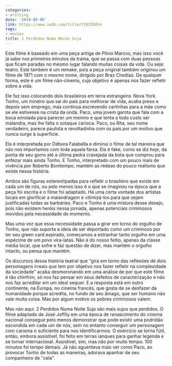 ```yaml
---
categories:
- writting
date: '2019-09-06'
link: https://www.imdb.com/title/tt0335054
tags:
- movies
title: 2 Perdidos Numa Noite Suja
---
```


Este filme é baseado em uma peça antiga de Plínio Marcos, mas isso você já sabe nos primeiros minutos da trama, que se passa com duas pessoas que ficam paradas no mesmo lugar falando muitas coisas da vida. Ou seja: teatro. Este também é um remake, pois a peça original também originou um filme de 1971 com o mesmo nome, dirigido por Braz Chediaz. De qualquer forma, este é um filme não-cinema, cujo objetivo é apenas nos fazer refletir sobre a vida.

Ele faz isso colocando dois brasileiros em terra estrangeira: Nova York. Tonho, um mineiro que sai do país para melhorar de vida, acaba preso e depois sem emprego, mas continua escrevendo cartinhas para a mãe como se ele estivesse na crista da onda. Paco, uma jovem garota que fala com a boca enrolada para parecer um menino e que tenta a todo custo ser malandra, mas lhe falta o sotaque carioca. Paco, ou Rita, seu nome verdadeiro, parece paulista e revoltadinha com os pais por um motivo que nunca surge à superfície.

Ela é interpretada por Débora Falabella e diminui o filme de tal maneira que não nos importamos com toda aquela farsa. Ela é fake, como se diz hoje, da ponta de seu gorro até a última pedra cravejada da bota que comprou para enfezar mais ainda Tonho. E Tonho, interpretado com um pouco mais de vivência por Roberto Bomtempo, mantém as rédeas do pouco realismo que existe nessa história.

Ambos são figuras estereotipadas para refletir o brasileiro que existe em cada um de nós, ou pelo menos isso é o que se imaginou na época que a peça foi escrita e o filme foi adaptado. Há uma certa vontade dos artistas locais em glorificar a malandragem e vitimizá-los para que sejam justificadas todas as barbáries. Paco e Tonho é uma mistura desse desejo, pois não existem heróis nessa jornada, apenas potenciais criminosos movidos pela necessidade do momento.

Mas uma vez que essa necessidade passa a girar em torno do orgulho de Tonho, que não suporta a ideia de ser deportado como um criminoso por ter seu green card expirado, começamos a estranhar tanto orgulho em uma espécime de um povo vira-latas. Não é do nosso feitio, apenas da classe média local, que sofre e faz questão de dizer, mas mantém o orgulho intacto, ou pensa que mantém.

Os discursos dessa história teatral que "gira em torno das reflexões de dois personagens irreais que tem por objetivo nos fazer refletir na complexidade da sociedade" acaba desmoronando em uma análise de por que este filme é tão chinfrim, só nos faz pensar em seus defeitos de caracterização e não nos faz acreditar em um ideal sequer. E a resposta está em outro continente, na Europa, no cinema francês, que gosta de se desfazer da humanidade porque acredita, no fundo de seu âmago, que ser humano não vale muita coisa. Mas por algum motivo os pobres criminosos valem.

Mas não aqui. 2 Perdidos Numa Noite Suja são mais sujos que perdidos. O filme adaptado de José Joffily em uma época de renascimento do cinema nacional consegue pelo menos demonstrar que pode existir uma podridão escondida em cada um de nós, sem no entanto conseguir um personagem com carisma o suficiente para nos identificarmos. O exercício se torna fútil, então, embora assistível, foi feito em terras ianques para ganhar legenda e se tornar internacional. Assistível, sim, mas não por muito tempo. 100 minutos foi tempo demais. Já não aguentava mais ver como Paco, ao provocar Tonho de todas as maneiras, adorava apanhar de seu companheiro de "cela".

